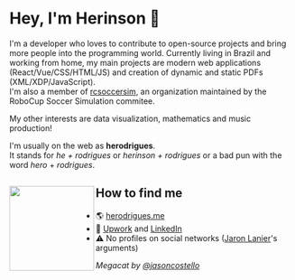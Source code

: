 # Hey, I'm Herinson 👋

I'm a developer who loves to contribute to open-source projects and bring more people into the programming world. Currently living in Brazil and working from home, my main projects are modern web applications (React/Vue/CSS/HTML/JS) and creation of dynamic and static PDFs (XML/XDP/JavaScript).<br>
I'm also a member of [rcsoccersim](https://github.com/rcsoccersim/), an organization maintained by the RoboCup Soccer Simulation commitee. 

My other interests are data visualization, mathematics and music production! 

I'm usually on the web as **herodrigues**.<br>
It stands for _he + rodrigues_ or _herinson + rodrigues_ or a bad pun with the word _hero_ + _rodrigues_.

## How to find me <a href="https://github.com/sponsors/herodrigues"><img align="left" width="150" height="150" src="https://octodex.github.com/images/megacat.jpg"></a>
- 🌎 [herodrigues.me](https://herodrigues.me)
- 📝 [Upwork](https://www.upwork.com/freelancers/~0198e6ab09ec56dbda) and [LinkedIn](https://www.linkedin.com/in/herinson/)
- ⚠️ No profiles on social networks ([Jaron Lanier](https://www.youtube.com/watch?v=3J1MIDTi9h8)'s arguments)

_Megacat by [@jasoncostello](https://github.com/jasoncostello)_
